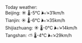 Today weather:  
Beijing: ☀️   🌡️-5°C 🌬️↘31km/h  
Tianjin: ☀️   🌡️-6°C 🌬️↘35km/h  
Shijiazhuang: ☀️   🌡️-0°C 🌬️↘14km/h  
Tangshan: ⛅️  🌡️-4°C 🌬️↘29km/h  
